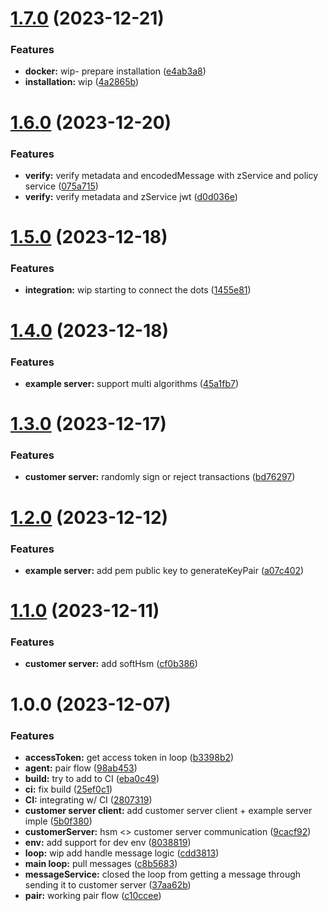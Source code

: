 # [1.7.0](https://gitlab.com/fireblocks/shell/common/hsm-agent/compare/v1.6.0...v1.7.0) (2023-12-21)


### Features

* **docker:** wip- prepare installation ([e4ab3a8](https://gitlab.com/fireblocks/shell/common/hsm-agent/commit/e4ab3a8f72e876b41b60884b759c7c4ce3c09ac8))
* **installation:** wip ([4a2865b](https://gitlab.com/fireblocks/shell/common/hsm-agent/commit/4a2865bb36af82c56388e257704a8751676f740d))

# [1.6.0](https://gitlab.com/fireblocks/shell/common/hsm-agent/compare/v1.5.0...v1.6.0) (2023-12-20)


### Features

* **verify:** verify metadata and encodedMessage with zService and policy service ([075a715](https://gitlab.com/fireblocks/shell/common/hsm-agent/commit/075a7157bfc281eb637aa1eb1c9561b6cabf2672))
* **verify:** verify metadata and zService jwt ([d0d036e](https://gitlab.com/fireblocks/shell/common/hsm-agent/commit/d0d036e8d81a8a0dc5de85086e93dadeb28de502))

# [1.5.0](https://gitlab.com/fireblocks/shell/common/hsm-agent/compare/v1.4.0...v1.5.0) (2023-12-18)


### Features

* **integration:** wip starting to connect the dots ([1455e81](https://gitlab.com/fireblocks/shell/common/hsm-agent/commit/1455e816fbfe9592cf68f2d82dc7d4d334c3a317))

# [1.4.0](https://gitlab.com/fireblocks/shell/common/hsm-agent/compare/v1.3.0...v1.4.0) (2023-12-18)


### Features

* **example server:** support multi algorithms ([45a1fb7](https://gitlab.com/fireblocks/shell/common/hsm-agent/commit/45a1fb7a7529dac04ad71de11070be9aed61bcc3))

# [1.3.0](https://gitlab.com/fireblocks/shell/common/hsm-agent/compare/v1.2.0...v1.3.0) (2023-12-17)


### Features

* **customer server:** randomly sign or reject transactions ([bd76297](https://gitlab.com/fireblocks/shell/common/hsm-agent/commit/bd76297e8496d74e37ae1843fbe8d6a3d4e10108))

# [1.2.0](https://gitlab.com/fireblocks/shell/common/hsm-agent/compare/v1.1.0...v1.2.0) (2023-12-12)


### Features

* **example server:** add pem public key to generateKeyPair ([a07c402](https://gitlab.com/fireblocks/shell/common/hsm-agent/commit/a07c402240ffa80da0ef421052f20ccbe34090e6))

# [1.1.0](https://gitlab.com/fireblocks/shell/common/hsm-agent/compare/v1.0.0...v1.1.0) (2023-12-11)


### Features

* **customer server:** add softHsm ([cf0b386](https://gitlab.com/fireblocks/shell/common/hsm-agent/commit/cf0b3862ff8472a446de463b70d5e25e564387a5))

# 1.0.0 (2023-12-07)


### Features

* **accessToken:** get access token in loop ([b3398b2](https://gitlab.com/fireblocks/shell/common/hsm-agent/commit/b3398b282fb2471d7f81ea6e87eebbb50187ced6))
* **agent:** pair flow ([98ab453](https://gitlab.com/fireblocks/shell/common/hsm-agent/commit/98ab4531217d99944ce7738f7d3f56280891c5f1))
* **build:** try to add to CI ([eba0c49](https://gitlab.com/fireblocks/shell/common/hsm-agent/commit/eba0c493993e46ec1673cc7b9443ff18f0d361ce))
* **ci:** fix build ([25ef0c1](https://gitlab.com/fireblocks/shell/common/hsm-agent/commit/25ef0c120cb910b5f2ca82a437cab58c7aa84472))
* **CI:** integrating w/ CI ([2807319](https://gitlab.com/fireblocks/shell/common/hsm-agent/commit/2807319beb0411a70721f0e4502795c5bdd42db5))
* **customer server client:** add customer server client + example server imple ([5b0f380](https://gitlab.com/fireblocks/shell/common/hsm-agent/commit/5b0f38045b247acd3d2530956be4c4c086a8b450))
* **customerServer:** hsm <> customer server communication ([9cacf92](https://gitlab.com/fireblocks/shell/common/hsm-agent/commit/9cacf929fb985c1092381e2bc65c03356c6f1a15))
* **env:** add support for dev env ([8038819](https://gitlab.com/fireblocks/shell/common/hsm-agent/commit/803881944f30120ca7f9107342feda8f7c0e41bb))
* **loop:** wip add handle message logic ([cdd3813](https://gitlab.com/fireblocks/shell/common/hsm-agent/commit/cdd38130682f9f6aea46587960d21e9ce06f7d52))
* **main loop:** pull messages ([c8b5683](https://gitlab.com/fireblocks/shell/common/hsm-agent/commit/c8b56838241bb5ab9acb41296b31150e355af940))
* **messageService:** closed the loop from getting a message through sending it to customer server ([37aa62b](https://gitlab.com/fireblocks/shell/common/hsm-agent/commit/37aa62b3140179a373ecbb1bd0621792dd74b62d))
* **pair:** working pair flow ([c10ccee](https://gitlab.com/fireblocks/shell/common/hsm-agent/commit/c10ccee2184d5611e021c3527be9ff13f2fe971a))
